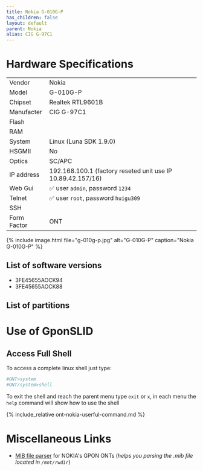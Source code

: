 ```yaml
---
title: Nokia G-010G-P
has_children: false
layout: default
parent: Nokia
alias: CIG G-97C1
---
```


# Hardware Specifications

|             |                                                              |
| ----------- | ------------------------------------------------------------ |
| Vendor      | Nokia                                                        |
| Model       | G-010G-P                                                     |
| Chipset     | Realtek RTL9601B                                             |
| Manufacter  | CIG G-97C1                                                   |
| Flash       |                                                              |
| RAM         |                                                              |
| System      | Linux (Luna SDK 1.9.0)                                       |
| HSGMII      | No                                                           |
| Optics      | SC/APC                                                       |
| IP address  | 192.168.100.1  (factory reseted unit use IP 10.89.42.157/16) |
| Web Gui     | ✅ user `admin`, password `1234`                             |
| Telnet      | ✅ user `root`, password `huigu309`                          |
| SSH         |                                                              |
| Form Factor | ONT                                                          |

{% include image.html file="g-010g-p.jpg"  alt="G-010G-P" caption="Nokia G-010G-P" %}

## List of software versions

- 3FE45655AOCK94
- 3FE45655AOCK88

## List of partitions

# Use of GponSLID

## Access Full Shell

To access a complete linux shell just type:
```sh
#ONT>system
#ONT/system>shell
```

To exit the shell and reach the parent menu type `exit` or `x`, in each menu the `help` command will show how to use the shell

{% include_relative ont-nokia-userful-command.md %}

# Miscellaneous Links
- <a href="https://github.com/nanomad/nokia-ont-mib-parser">MIB file parser</a> for NOKIA's GPON ONTs (*helps you parsing the .mib file located in `/mnt/rwdir`*)


